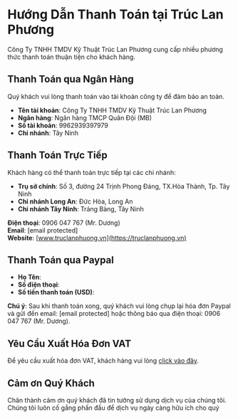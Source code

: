 # Hướng Dẫn Thanh Toán tại Trúc Lan Phương

Công Ty TNHH TMDV Kỹ Thuật Trúc Lan Phương cung cấp nhiều phương thức thanh toán thuận tiện cho khách hàng.

## **Thanh Toán qua Ngân Hàng**
Quý khách vui lòng thanh toán vào tài khoản công ty để đảm bảo an toàn.

- **Tên tài khoản**: Công Ty TNHH TMDV Kỹ Thuật Trúc Lan Phương
- **Ngân hàng**: Ngân hàng TMCP Quân Đội (MB)
- **Số tài khoản**: 9962939397979
- **Chi nhánh**: Tây Ninh

## **Thanh Toán Trực Tiếp**
Khách hàng có thể thanh toán trực tiếp tại các chi nhánh:
- **Trụ sở chính**: Số 3, đường 24 Trịnh Phong Đáng, TX.Hòa Thành, Tp. Tây Ninh
- **Chi nhánh Long An**: Đức Hòa, Long An
- **Chi nhánh Tây Ninh**: Trảng Bàng, Tây Ninh

**Điện thoại**: 0906 047 767 (Mr. Dương)  
**Email**: [email protected]  
**Website**: [www.truclanphuong.vn](https://truclanphuong.vn)

## **Thanh Toán qua Paypal**
- **Họ Tên**: 
- **Số điện thoại**:
- **Số tiền thanh toán (USD)**: 

**Chú ý**: Sau khi thanh toán xong, quý khách vui lòng chụp lại hóa đơn Paypal và gửi đến email: [email protected] hoặc thông báo qua điện thoại: 0906 047 767 (Mr. Dương).

## **Yêu Cầu Xuất Hóa Đơn VAT**
Để yêu cầu xuất hóa đơn VAT, khách hàng vui lòng [click vào đây](https://truclanphuong.vn/).

## **Cảm ơn Quý Khách**
Chân thành cảm ơn quý khách đã tin tưởng sử dụng dịch vụ của chúng tôi. Chúng tôi luôn cố gắng phấn đấu để dịch vụ ngày càng hữu ích cho quý
